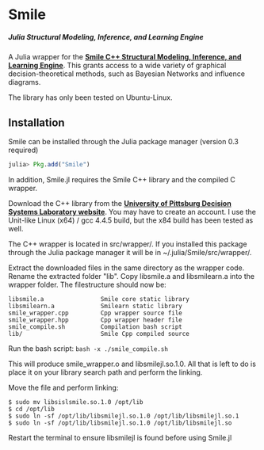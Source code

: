 Smile
=====
##### Julia Structural Modeling, Inference, and Learning Engine

A Julia wrapper for the **[Smile C++ Structural Modeling, Inference, and Learning Engine]**. This grants access to a wide variety of graphical decision-theoretical methods, such as Bayesian Networks and influence diagrams. 

[Smile C++ Structural Modeling, Inference, and Learning Engine]: https://dslpitt.org/genie/

The library has only been tested on Ubuntu-Linux.

## Installation

Smile can be installed through the Julia package manager (version 0.3 required)

```julia
julia> Pkg.add("Smile")
```

In addition, Smile.jl requires the Smile C++ library and the compiled C wrapper.

Download the C++ library from the **[University of Pittsburg Decision Systems Laboratory website]**. You may have to create an account. I use the Unit-like Linux (x64) / gcc 4.4.5 build, but the x84 build has been tested as well.

[University of Pittsburg Decision Systems Laboratory website]: https://dslpitt.org/genie/

The C++ wrapper is located in src/wrapper/. If you installed this package through the Julia package manager it will be in ~/.julia/Smile/src/wrapper/. 

Extract the downloaded files in the same directory as the wrapper code. Rename the extracted folder "lib". Copy libsmile.a and libsmilearn.a into the wrapper folder. The filestructure should now be:

	libsmile.a                Smile core static library
	libsmilearn.a             Smilearn static library
	smile_wrapper.cpp         Cpp wrapper source file
	smile_wrapper.hpp         Cpp wrapper header file
	smile_compile.sh          Compilation bash script
	lib/                      Smile Cpp compiled source

Run the bash script: ```bash -x ./smile_compile.sh```

This will produce smile_wrapper.o and libsmilejl.so.1.0. All that is left to do is place it on your library search path and perform the linking.

Move the file and perform linking: 

	$ sudo mv libsislsmile.so.1.0 /opt/lib
	$ cd /opt/lib
	$ sudo ln -sf /opt/lib/libsmilejl.so.1.0 /opt/lib/libsmilejl.so.1
	$ sudo ln -sf /opt/lib/libsmilejl.so.1.0 /opt/lib/libsmilejl.so

Restart the terminal to ensure libsmilejl is found before using Smile.jl